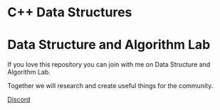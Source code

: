 # C++ Data Structures

# Data Structure and Algorithm Lab
If you love this repository you can join with me on Data Structure and Algorithm Lab.

Together we will research and create useful things for the community.

[Discord](https://discord.gg/N8CrS3Ccsp)